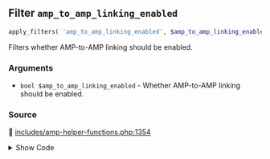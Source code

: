 ## Filter `amp_to_amp_linking_enabled`

```php
apply_filters( 'amp_to_amp_linking_enabled', $amp_to_amp_linking_enabled );
```

Filters whether AMP-to-AMP linking should be enabled.

### Arguments

* `bool $amp_to_amp_linking_enabled` - Whether AMP-to-AMP linking should be enabled.

### Source

:link: [includes/amp-helper-functions.php:1354](/includes/amp-helper-functions.php#L1354-L1357)

<details>
<summary>Show Code</summary>

```php
$amp_to_amp_linking_enabled = (bool) apply_filters(
	'amp_to_amp_linking_enabled',
	AMP_Theme_Support::TRANSITIONAL_MODE_SLUG === AMP_Options_Manager::get_option( Option::THEME_SUPPORT )
);
```

</details>
